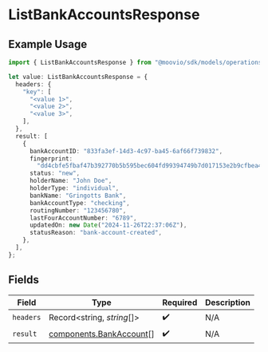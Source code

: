 # ListBankAccountsResponse

## Example Usage

```typescript
import { ListBankAccountsResponse } from "@moovio/sdk/models/operations";

let value: ListBankAccountsResponse = {
  headers: {
    "key": [
      "<value 1>",
      "<value 2>",
      "<value 3>",
    ],
  },
  result: [
    {
      bankAccountID: "833fa3ef-14d3-4c97-ba45-6af66f739832",
      fingerprint:
        "dd4cbfe5fbaf47b392770b5b595bec604fd99394749b7d017153e2b9cfbea40e",
      status: "new",
      holderName: "John Doe",
      holderType: "individual",
      bankName: "Gringotts Bank",
      bankAccountType: "checking",
      routingNumber: "123456780",
      lastFourAccountNumber: "6789",
      updatedOn: new Date("2024-11-26T22:37:06Z"),
      statusReason: "bank-account-created",
    },
  ],
};
```

## Fields

| Field                                                              | Type                                                               | Required                                                           | Description                                                        |
| ------------------------------------------------------------------ | ------------------------------------------------------------------ | ------------------------------------------------------------------ | ------------------------------------------------------------------ |
| `headers`                                                          | Record<string, *string*[]>                                         | :heavy_check_mark:                                                 | N/A                                                                |
| `result`                                                           | [components.BankAccount](../../models/components/bankaccount.md)[] | :heavy_check_mark:                                                 | N/A                                                                |